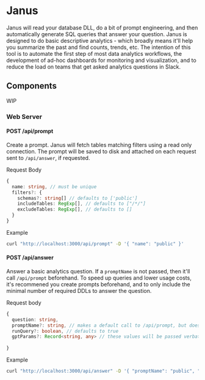 # Janus

Janus will read your database DLL, do a bit of prompt engineering, and then automatically generate SQL queries that answer your question. Janus is designed to do basic descriptive analytics - which broadly means it'll help you summarize the past and find counts, trends, etc. The intention of this tool is to automate the first step of most data analytics workflows, the development of ad-hoc dashboards for monitoring and visualization, and to reduce the load on teams that get asked analytics questions in Slack. 

## Components
WIP

### Web Server

#### POST /api/prompt 

Create a prompt. Janus will fetch tables matching filters using a read only connection. The prompt will be saved to disk and attached on each request sent to `/api/answer`, if requested.

Request Body

```typescript
{
  name: string, // must be unique 
  filters?: {
    schemas?: string[] // defaults to ['public']
    includeTables: RegExp[], // defaults to ["/*/"]
    excludeTables: RegExp[], // defaults to [] 
  }
}
```

Example

```sh
curl "http://localhost:3000/api/prompt" -D '{ "name": "public" }'
```

#### POST /api/answer

Answer a basic analytics question. If a `promptName` is not passed, then it'll call `/api/prompt` beforehand. To speed up queries and lower usage costs, it's recommened you create prompts beforehand, and to only include
the minimal number of required DDLs to answer the question.

Request body

```typescript
{
  question: string,
  promptName?: string, // makes a default call to /api/prompt, but doesn't persist the result.
  runQuery?: boolean, // defaults to true 
  gptParams?: Record<string, any> // these values will be passed verbatim to GPT 
  
}
```

Example

```sh
curl "http://localhost:3000/api/answer" -D '{ "promptName": "public", "question": "How many assignments were created in the last 24 hours for userId 'danny'" }'
```
